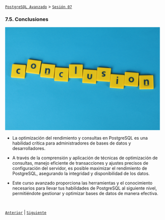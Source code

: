 [`PostgreSQL Avanzado`](../../README.md) > [`Sesión 07`](../README.md)

### 7.5. Conclusiones

![img](../imagenes/img11.jpg)


- La optimización del rendimiento y consultas en PostgreSQL es una habilidad crítica para administradores de bases de datos y desarrolladores. 

- A través de la comprensión y aplicación de técnicas de optimización de consultas, manejo eficiente de transacciones y ajustes precisos de configuración del servidor, es posible maximizar el rendimiento de PostgreSQL, asegurando la integridad y disponibilidad de los datos. 

- Este curso avanzado proporciona las herramientas y el conocimiento necesarios para llevar tus habilidades de PostgreSQL al siguiente nivel, permitiéndote gestionar y optimizar bases de datos de manera efectiva.

<br/>

[`Anterior`](../tema03/ejemplo03/README.md) | [`Siguiente`](../../sesion08/README.md)
